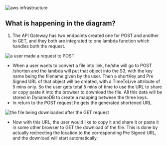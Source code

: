 ![aws infrastructure](https://github.com/user-attachments/assets/b9fc9d76-3abc-4a1e-b269-a8a75e05acb7)

## What is happening in the diagram?
1. The API Gateway has two endpoints created one for POST and another to GET, and they both are integrated to one lambda function which handles both the request.

![a user made a request to POST](https://github.com/user-attachments/assets/bd78aa2c-ee5e-4c80-87d6-455c2ba7576a)
- When a user wants to convert a file into link, he/she will go to POST /shorten and the lambda will put that object into the S3, with the key name being the filename given by the user.
Then a shortKey and Pre Signed URL of that object will be created, with a TimeToLive attribute of 5 mins only. So the user gets total 5 mins of time to use the URL to share or copy paste it into the browser to download the file. All this data will be stored in DynamoDB to create a mapping between the three keys.
- In return to the POST request he gets the generated shortened URL.


![the file being downloaded after the GET request](https://github.com/user-attachments/assets/8d379887-00af-4db4-b744-152a9a8dbc56)
- Now with this URL, the user would like to copy it and share it or paste it in some other browser to GET the download of the file.
This is done by actually redirecting the location to the corresponding Pre Signed URL, and the download will start automatically.
